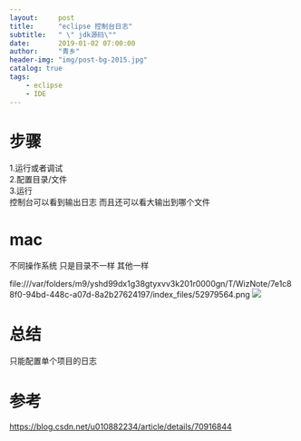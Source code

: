 ```yaml
---
layout:     post
title:      "eclipse 控制台日志"
subtitle:   " \" jdk源码\""
date:       2019-01-02 07:00:00
author:     "青乡"
header-img: "img/post-bg-2015.jpg"
catalog: true
tags:
    - eclipse
    - IDE
---
```



# 步骤
1.运行或者调试   
2.配置目录/文件  
3.运行  
控制台可以看到输出日志 而且还可以看大输出到哪个文件

# mac
不同操作系统 只是目录不一样 其他一样

file:///var/folders/m9/yshd99dx1g38gtyxvv3k201r0000gn/T/WizNote/7e1c88f0-94bd-448c-a07d-8a2b27624197/index_files/52979564.png
![](https://user-gold-cdn.xitu.io/2019/2/1/168a6c6077edfc6b?w=3360&h=2100&f=png&s=1676102)
# 总结
只能配置单个项目的日志

# 参考
https://blog.csdn.net/u010882234/article/details/70916844
